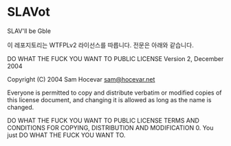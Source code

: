 # SLAVot
SLAV'll be Gble

이 레포지토리는 WTFPLv2 라이선스를 따릅니다. 전문은 아래와 같습니다.

DO WHAT THE FUCK YOU WANT TO PUBLIC LICENSE
Version 2, December 2004

Copyright (C) 2004 Sam Hocevar <sam@hocevar.net>

Everyone is permitted to copy and distribute verbatim or modified
copies of this license document, and changing it is allowed as long
as the name is changed.

DO WHAT THE FUCK YOU WANT TO PUBLIC LICENSE
TERMS AND CONDITIONS FOR COPYING, DISTRIBUTION AND MODIFICATION
0. You just DO WHAT THE FUCK YOU WANT TO.
